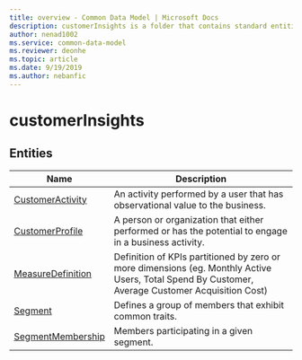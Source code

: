 ```yaml
---
title: overview - Common Data Model | Microsoft Docs
description: customerInsights is a folder that contains standard entities related to the Common Data Model.
author: nenad1002
ms.service: common-data-model
ms.reviewer: deonhe
ms.topic: article
ms.date: 9/19/2019
ms.author: nebanfic
---
```


# customerInsights


## Entities

|Name|Description|
|---|---|
|[CustomerActivity](CustomerActivity.md)|An activity performed by a user that has observational value to the business.  |
|[CustomerProfile](CustomerProfile.md)|A person or organization that either performed or has the potential to engage in a business activity.   |
|[MeasureDefinition](MeasureDefinition.md)|Definition of KPIs partitioned by zero or more dimensions (eg. Monthly Active Users, Total Spend By Customer, Average Customer Acquisition Cost)  |
|[Segment](Segment.md)|Defines a group of members  that exhibit common traits.|
|[SegmentMembership](SegmentMembership.md)|Members participating in a given segment.  |
